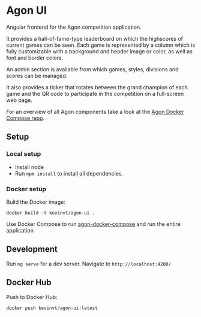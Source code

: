 # Agon UI

Angular frontend for the Agon competition application.

It provides a hall-of-fame-type leaderboard on which the highscores of current games can be seen.
Each game is represented by a column which is fully customizable with a background and header image or color, as well as
font and border colors.

An admin section is available from which games, styles, divisions and scores can be managed.

It also provides a ticker that rotates between the grand champion of each game and the QR code to participate in the
competition on a full-screen web page.

For an overview of all Agon components take a look at
the [Agon Docker Compose repo](https://github.com/KevinVanthuyne/agon-docker-compose).

## Setup

### Local setup

* Install node
* Run `npm install` to install all dependencies.

### Docker setup

Build the Docker image:

```shell
docker build -t kevinvt/agon-ui .
```

Use Docker Compose to run [agon-docker-compose](https://github.com/KevinVanthuyne/agon-docker-compose) and run the
entire application

## Development

Run `ng serve` for a dev server. Navigate to `http://localhost:4200/`

## Docker Hub

Push to Docker Hub:

```shell
docker push kevinvt/agon-ui:latest
```

